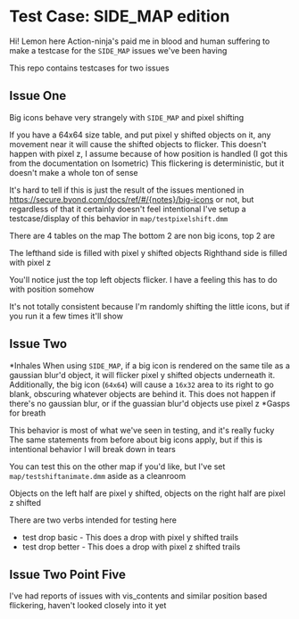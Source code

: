 # Test Case: SIDE_MAP edition

Hi! Lemon here
Action-ninja's paid me in blood and human suffering to make a testcase for the `SIDE_MAP` issues we've been having

This repo contains testcases for two issues

## Issue One

Big icons behave very strangely with `SIDE_MAP` and pixel shifting

If you have a 64x64 size table, and put pixel y shifted objects on it, any movement near it will cause the shifted objects to flicker. This doesn't happen with pixel z, I assume because of how position is handled (I got this from the documentation on Isometric)
This flickering is deterministic, but it doesn't make a whole ton of sense

It's hard to tell if this is just the result of the issues mentioned in https://secure.byond.com/docs/ref/#/{notes}/big-icons or not, but regardless of that it certainly doesn't feel intentional
I've setup a testcase/display of this behavior in `map/testpixelshift.dmm`

There are 4 tables on the map
The bottom 2 are non big icons, top 2 are

The lefthand side is filled with pixel y shifted objects
Righthand side is filled with pixel z

You'll notice just the top left objects flicker. I have a feeling this has to do with position somehow

It's not totally consistent because I'm randomly shifting the little icons, but if you run it a few times it'll show

## Issue Two

*Inhales
When using `SIDE_MAP`, if a big icon is rendered on the same tile as a gaussian blur'd object, it will flicker pixel y shifted objects underneath it. Additionally, the big icon (`64x64`) will cause a `16x32` area to its right to go blank, obscuring whatever objects are behind it. This does not happen if there's no gaussian blur, or if the guassian blur'd objects use pixel z
*Gasps for breath

This behavior is most of what we've seen in testing, and it's really fucky
The same statements from before about big icons apply, but if this is intentional behavior I will break down in tears

You can test this on the other map if you'd like, but I've set `map/testshiftanimate.dmm` aside as a cleanroom

Objects on the left half are pixel y shifted, objects on the right half are pixel z shifted

There are two verbs intended for testing here
* test drop basic - This does a drop with pixel y shifted trails
* test drop better - This does a drop with pixel z shifted trails

## Issue Two Point Five

I've had reports of issues with vis_contents and similar position based flickering, haven't looked closely into it yet
